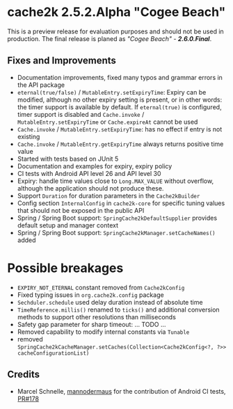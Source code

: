# cache2k 2.5.2.Alpha "Cogee Beach"

This is a preview release for evaluation purposes and should not be used in production.
The final release is planed as *"Cogee Beach" - **2.6.0.Final***.

## Fixes and Improvements

- Documentation improvements, fixed many typos and grammar errors in the API package
- `eternal(true/false)` / `MutableEntry.setExpiryTime`: Expiry can be modified, although 
  no other expiry setting is present, or in other words: the timer support is available by
  default. If `eternal(true)` is configured, timer support is disabled and
  `Cache.invoke` / `MutableEntry.setExpiryTime` or `Cache.expireAt` cannot be used 
- `Cache.invoke` / `MutableEntry.setExpiryTime`: has no effect if entry is not existing 
- `Cache.invoke` / `MutableEntry.getExpiryTime` always returns positive time value
- Started with tests based on JUnit 5
- Documentation and examples for expiry, expiry policy
- CI tests with Android API level 26 and API level 30
- Expiry: handle time values close to `Long.MAX_VALUE` without overflow, although the application
  should not produce these.
- Support `Duration` for duration parameters in the `Cache2kBuilder`
- Config section `InternalConfig` in `cache2k-core` for specific tuning values that
  should not be exposed in the public API
- Spring / Spring Boot support: `SpringCache2kDefaultSupplier` provides default setup 
  and manager context
- Spring / Spring Boot support: `SpringCache2kManager.setCacheNames()` added

# Possible breakages

- `EXPIRY_NOT_ETERNAL` constant removed from `Cache2kConfig`
- Fixed typing issues in `org.cache2k.config` package
- `Sechduler.schedule` used delay duration instead of absolute time
- `TimeReference.millis()` renamed to `ticks()` and additional conversion
  methods to support other resolutions than milliseconds
- Safety gap parameter for sharp timeout: ... TODO ...
- Removed capability to modify internal constants via `Tunable`
- removed `SpringCache2kCacheManager.setCaches(Collection<Cache2kConfig<?, ?>> cacheConfigurationList)`

## Credits

- Marcel Schnelle, [mannodermaus](https://github.com/mannodermaus) for the contribution of 
  Android CI tests, [PR#178](https://github.com/cache2k/cache2k/pull/178) 